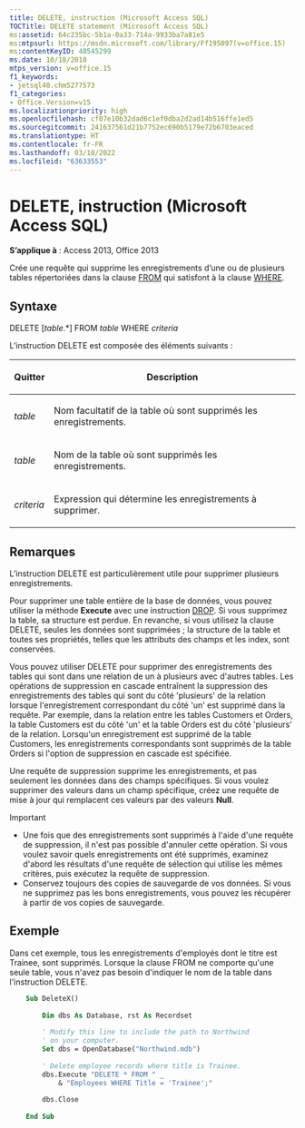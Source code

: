 ```yaml
---
title: DELETE, instruction (Microsoft Access SQL)
TOCTitle: DELETE statement (Microsoft Access SQL)
ms:assetid: 64c235bc-5b1a-0a33-714a-9933ba7a81e5
ms:mtpsurl: https://msdn.microsoft.com/library/Ff195097(v=office.15)
ms:contentKeyID: 48545299
ms.date: 10/18/2018
mtps_version: v=office.15
f1_keywords:
- jetsql40.chm5277573
f1_categories:
- Office.Version=v15
ms.localizationpriority: high
ms.openlocfilehash: cf07e10b32dad6c1ef0dba2d2ad14b516ffe1ed5
ms.sourcegitcommit: 241637561d21b7752ec690b5179e72b6703eaced
ms.translationtype: HT
ms.contentlocale: fr-FR
ms.lasthandoff: 03/18/2022
ms.locfileid: "63633553"
---
```

# <a name="delete-statement-microsoft-access-sql"></a>DELETE, instruction (Microsoft Access SQL)

**S’applique à** : Access 2013, Office 2013

Crée une requête qui supprime les enregistrements d’une ou de plusieurs tables répertoriées dans la clause [FROM](https://docs.microsoft.com/office/vba/access/Concepts/Structured-Query-Language/from-clause-microsoft-access-sql) qui satisfont à la clause [WHERE](https://docs.microsoft.com/office/vba/access/Concepts/Structured-Query-Language/where-clause-microsoft-access-sql).

## <a name="syntax"></a>Syntaxe

DELETE \[*table*.\*\] FROM *table* WHERE *criteria*

L’instruction DELETE est composée des éléments suivants :

<table>
<colgroup>
<col />
<col />
</colgroup>
<thead>
<tr class="header">
<th><p>Quitter</p></th>
<th><p>Description</p></th>
</tr>
</thead>
<tbody>
<tr class="odd">
<td><p><em>table</em></p></td>
<td><p>Nom facultatif de la table où sont supprimés les enregistrements.</p></td>
</tr>
<tr class="even">
<td><p><em>table</em></p></td>
<td><p>Nom de la table où sont supprimés les enregistrements.</p></td>
</tr>
<tr class="odd">
<td><p><em>criteria</em></p></td>
<td><p>Expression qui détermine les enregistrements à supprimer.</p></td>
</tr>
</tbody>
</table>


## <a name="remarks"></a>Remarques

L’instruction DELETE est particulièrement utile pour supprimer plusieurs enregistrements.

Pour supprimer une table entière de la base de données, vous pouvez utiliser la méthode **Execute** avec une instruction [DROP](drop-statement-microsoft-access-sql.md). Si vous supprimez la table, sa structure est perdue. En revanche, si vous utilisez la clause DELETE, seules les données sont supprimées ; la structure de la table et toutes ses propriétés, telles que les attributs des champs et les index, sont conservées.

Vous pouvez utiliser DELETE pour supprimer des enregistrements des tables qui sont dans une relation de un à plusieurs avec d'autres tables. Les opérations de suppression en cascade entraînent la suppression des enregistrements des tables qui sont du côté 'plusieurs' de la relation lorsque l'enregistrement correspondant du côté 'un' est supprimé dans la requête. Par exemple, dans la relation entre les tables Customers et Orders, la table Customers est du côté 'un' et la table Orders est du côté 'plusieurs' de la relation. Lorsqu'un enregistrement est supprimé de la table Customers, les enregistrements correspondants sont supprimés de la table Orders si l'option de suppression en cascade est spécifiée.

Une requête de suppression supprime les enregistrements, et pas seulement les données dans des champs spécifiques. Si vous voulez supprimer des valeurs dans un champ spécifique, créez une requête de mise à jour qui remplacent ces valeurs par des valeurs **Null**.

> [!IMPORTANT]
> - Une fois que des enregistrements sont supprimés à l'aide d'une requête de suppression, il n'est pas possible d'annuler cette opération. Si vous voulez savoir quels enregistrements ont été supprimés, examinez d'abord les résultats d'une requête de sélection qui utilise les mêmes critères, puis exécutez la requête de suppression.
> - Conservez toujours des copies de sauvegarde de vos données. Si vous ne supprimez pas les bons enregistrements, vous pouvez les récupérer à partir de vos copies de sauvegarde.

## <a name="example"></a>Exemple

Dans cet exemple, tous les enregistrements d'employés dont le titre est Trainee, sont supprimés. Lorsque la clause FROM ne comporte qu'une seule table, vous n'avez pas besoin d'indiquer le nom de la table dans l'instruction DELETE.



```vb
    Sub DeleteX() 
     
        Dim dbs As Database, rst As Recordset 
     
        ' Modify this line to include the path to Northwind 
        ' on your computer. 
        Set dbs = OpenDatabase("Northwind.mdb") 
     
        ' Delete employee records where title is Trainee.     
        dbs.Execute "DELETE * FROM " _ 
            & "Employees WHERE Title = 'Trainee';" 
         
        dbs.Close 
     
    End Sub
```
